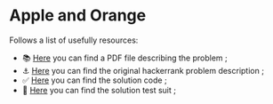 # Apple and Orange

Follows a list of usefully resources:
- 📚 [Here](problem-description.pdf) you can find a PDF file describing the problem ; 
- ⚓ [Here](https://www.hackerrank.com/challenges/apple-and-orange/problem) you can find the original hackerrank problem description ;
- ✅ [Here](src/index.js) you can find the solution code ;
- 🎯 [Here](src/index.spec.js) you can find the solution test suit ;